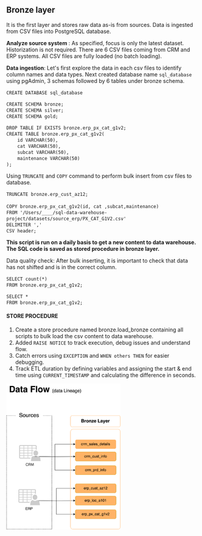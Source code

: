 ## Bronze layer
It is the first layer and stores raw data as-is from sources. Data is ingested from CSV files into PostgreSQL database.

<b>Analyze source system</b> : As specified, focus is only the latest dataset. Historization is not required. There are 6 CSV files coming from CRM and ERP systems. All CSV files are fully loaded (no batch loading).

<b>Data ingestion</b>: Let's first explore the data in each csv files to identify column names and data types.
Next created database name `sql_database` using pgAdmin, 3 schemas followed by 6 tables under bronze schema.


```
CREATE DATABASE sql_database
```
```
CREATE SCHEMA bronze;
CREATE SCHEMA silver;
CREATE SCHEMA gold;
```
```
DROP TABLE IF EXISTS bronze.erp_px_cat_g1v2;
CREATE TABLE bronze.erp_px_cat_g1v2(
	id VARCHAR(50),
	cat VARCHAR(50),
	subcat VARCHAR(50),
	maintenance VARCHAR(50)
);

```

Using `TRUNCATE` and `COPY` command to perform bulk insert from csv files to database. 
```
TRUNCATE bronze.erp_cust_az12;

COPY bronze.erp_px_cat_g1v2(id, cat ,subcat,maintenance)
FROM '/Users/____/sql-data-warehouse-project/datasets/source_erp/PX_CAT_G1V2.csv'
DELIMITER ','
CSV header;
```
**This script is run on a daily basis to get a new content to data warehouse. The SQL code is saved as stored procedure in bronze layer.**

Data quality check:
After bulk inserting, it is important to check that data has not shifted and is in the correct column.
```
SELECT count(*)
FROM bronze.erp_px_cat_g1v2;
```
```
SELECT *
FROM bronze.erp_px_cat_g1v2;
```

#### STORE PROCEDURE
1. Create a store procedure named bronze.load_bronze containing all scripts to bulk load the csv content to data warehouse.
2. Added `RAISE NOTICE` to track execution, debug issues and understand flow.
3. Catch errors using `EXCEPTION` and `WHEN others THEN` for easier debugging.
4. Track ETL duration by defining variables and assigning the start & end time using `CURRENT_TIMESTAMP` and calculating the difference in seconds.


  <img src="https://github.com/sumedhadewan/sql_datawarehouse_project/blob/main/docs/images/data_flow%20(bronze%20layer).drawio.svg" alt="data_flow" width="300"/>
